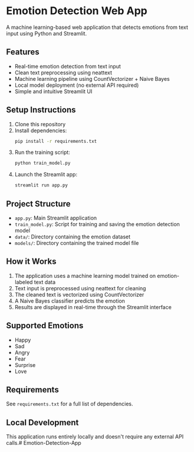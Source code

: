 # Emotion Detection Web App

A machine learning-based web application that detects emotions from text input using Python and Streamlit.

## Features

- Real-time emotion detection from text input
- Clean text preprocessing using neattext
- Machine learning pipeline using CountVectorizer + Naive Bayes
- Local model deployment (no external API required)
- Simple and intuitive Streamlit UI

## Setup Instructions

1. Clone this repository
2. Install dependencies:
   ```bash
   pip install -r requirements.txt
   ```
3. Run the training script:
   ```bash
   python train_model.py
   ```
4. Launch the Streamlit app:
   ```bash
   streamlit run app.py
   ```

## Project Structure

- `app.py`: Main Streamlit application
- `train_model.py`: Script for training and saving the emotion detection model
- `data/`: Directory containing the emotion dataset
- `models/`: Directory containing the trained model file

## How it Works

1. The application uses a machine learning model trained on emotion-labeled text data
2. Text input is preprocessed using neattext for cleaning
3. The cleaned text is vectorized using CountVectorizer
4. A Naive Bayes classifier predicts the emotion
5. Results are displayed in real-time through the Streamlit interface

## Supported Emotions

- Happy
- Sad
- Angry
- Fear
- Surprise
- Love

## Requirements

See `requirements.txt` for a full list of dependencies.

## Local Development

This application runs entirely locally and doesn't require any external API calls.#   E m o t i o n - D e t e c t i o n - A p p 
 
 
